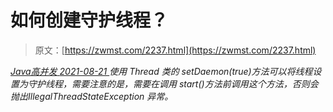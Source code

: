 <!--yml
category: 未分类
date: 0001-01-01 00:00:00
-->

# 如何创建守护线程？

> 原文：[https://zwmst.com/2237.html](https://zwmst.com/2237.html)

   [ *Java高并发* ](https://zwmst.com/java%e9%ab%98%e5%b9%b6%e5%8f%91)*[ <time datetime="2021-08-21T11:52:15+08:00"> 2021-08-21 </time> ](https://zwmst.com/2237.html)  使用 Thread 类的 setDaemon(true)方法可以将线程设置为守护线程，需要注意的是，需要在调用 start()方法前调用这个方法，否则会抛出IllegalThreadStateException 异常。*
